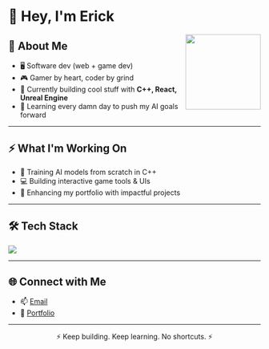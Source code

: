 # 👋 Hey, I'm Erick

<img align="right" src="https://raw.githubusercontent.com/KingErick-code/KingErick/main/assets/avatar.png" width="150" />

## 🧠 About Me

- 🖥️ Software dev (web + game dev)
- 🎮 Gamer by heart, coder by grind
- 🚀 Currently building cool stuff with **C++, React, Unreal Engine**
- 📝 Learning every damn day to push my AI goals forward

---

## ⚡ What I'm Working On

- 🧩 Training AI models from scratch in C++
- 💻 Building interactive game tools & UIs
- 🎯 Enhancing my portfolio with impactful projects

---

## 🛠️ Tech Stack

<img src="https://skillicons.dev/icons?i=cpp,js,react,nodejs,express,html,css,scss,unreal,blender,vscode,visualstudio" />

---

## 🌐 Connect with Me

- 📫 [Email](mailto:ericknjenga01@gmail.com)
- 📝 [Portfolio](https://ericknjenga.netlify.app)

---

<p align="center">⚡ Keep building. Keep learning. No shortcuts. ⚡</p>
